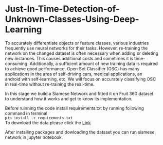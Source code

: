 # Just-In-Time-Detection-of-Unknown-Classes-Using-Deep-Learning
<p>To accurately differentiate objects or feature classes, various industries frequently use neural networks for their tasks. However, re-training the network on the changed dataset is often necessary when adding or deleting new instances. This causes additional costs and sometimes it is time-consuming. Additionally, a sufficient amount of new training data is required to achieve good performance. Open Set Classifier (OSC) has many applications in the area of self-driving cars, medical applications, an android with self-learning, etc. We will focus on accurately classifying OSC in real-time without re-training the real-time.  
</p>
In  this stage we build a  Siamese Network and fitted it on Fruit 360 dataset to understand how it works and get to know its implementation. 



Before ruinning the code install requirements.txt by running following command in terminal <br>```pip install -r requirements.txt ``` <br>
To download the data please click the [Link](https://www.kaggle.com/datasets/moltean/fruits)

After installing packages and dowloading the dataset you can run siamese network in jupyter notebook.


